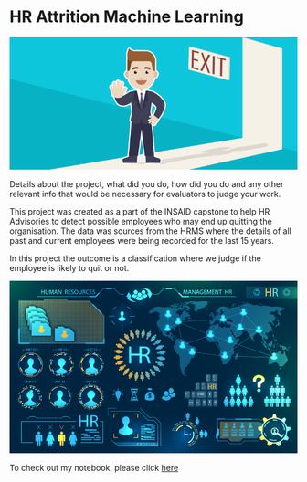 # HR Attrition Machine Learning

![enter image description here](https://github.com/arnab005/hr-employee-attrition/blob/main/Attrtion.png?raw=true)

Details about the project, what did you do, how did you do and any other relevant info that would be necessary for evaluators to judge your work.

This project was created as a part of the INSAID capstone to help HR Advisories to detect possible employees who may end up quitting the organisation. The data was sources from the HRMS where the details of all past and current employees were being recorded for the last 15 years.

In this project the outcome is a classification where we judge if the employee is likely to quit or not.


![enter image description here](https://github.com/arnab005/hr-employee-attrition/blob/main/hr-analytics-10.jpg?raw=true)


To check out my notebook, please click [here](https://github.com/arnab005/hr-employee-attrition/blob/main/HR_Analytics.ipynb)
